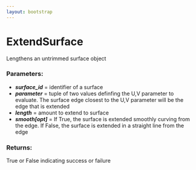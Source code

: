 ```yaml
---
layout: bootstrap
---
```


# ExtendSurface

Lengthens an untrimmed surface object
        

### Parameters:

- ***surface_id*** = identifier of a surface
- ***parameter*** = tuple of two values definfing the U,V parameter to evaluate.
  The surface edge closest to the U,V parameter will be the edge that is
  extended
- ***length*** = amount to extend to surface
- ***smooth[opt]*** = If True, the surface is extended smoothly curving from the
  edge. If False, the surface is extended in a straight line from the edge
        

### Returns:


True or False indicating success or failure
        
